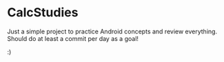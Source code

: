 # CalcStudies

Just a simple project to practice Android concepts and review everything. Should do at least a commit per day as a goal!

:)

